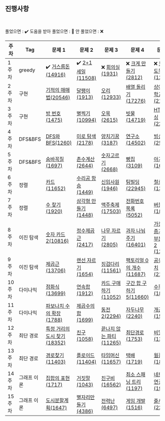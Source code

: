 ## 진행사항

<br>

풀었으면 : ✔️  도움을 받아 풀었으면 : 🔺 안 풀었으면 : ❌ 
<br>

| **주차** | **Tag**          | **문제 1**           | **문제 2**       |  **문제 3**       | **문제 4**  | **문제 5** | 
| -------- | --------------- | ------------------  | --------------  | --------------- | ----------   | ------------|
| 1주차    | greedy           |     ✔️ <a href="https://www.acmicpc.net/problem/14916" target="_blank">거스름돈(14916)</a>            |    ✔️ <a href="https://www.acmicpc.net/problem/11508" target="_black">2+1세일(11508)</a>            | ❌  <a href="https://www.acmicpc.net/problem/1931" target="_black">회의실(1931)</a> |  ❌  <a href="https://www.acmicpc.net/problem/2812" target="_black">크게 만들기(2812)</a> |      ❌  <a href="https://www.acmicpc.net/problem/1202" target="_black">보석 도둑(1202)</a>  
| 2주차    | 구현       |     <a href="https://www.acmicpc.net/problem/20546" target="_blank">기적의 매매법(20546)</a>                  |    <a href="https://www.acmicpc.net/problem/1913" target="_blank">달팽이(1913)</a>  |        <a href="https://www.acmicpc.net/problem/12933" target="_blank">오리(12933)</a>  |  <a href="https://www.acmicpc.net/problem/17276" target="_blank">배열 돌리기(17276)</a>  |  <a href="https://www.acmicpc.net/problem/21608" target="_blank">상어 초등학교(21608)</a>                                       
| 3주차    | 구현            |      <a href="https://www.acmicpc.net/problem/1475" target="_blank">방 번호(1475)</a>                  |    <a href="https://www.acmicpc.net/problem/10994" target="_blank">별찍기(10994)</a>  |        <a href="https://www.acmicpc.net/problem/2615" target="_blank">오목(2615)</a>  |  <a href="https://www.acmicpc.net/problem/14719" target="_blank">빗물(14719)</a>  |  <a href="https://www.acmicpc.net/problem/22859" target="_blank">HTML파싱(22859)</a>                                                                              
| 4주차    | DFS&BFS              |     <a href="https://www.acmicpc.net/problem/1260" target="_blank">DFS와 BFS(1260)</a>  |   <a href="https://www.acmicpc.net/problem/2178" target="_blank">미로 탐색(2178)</a> |    <a href="https://www.acmicpc.net/problem/3187" target="_blank">양치기꿍(3187)</a> | <a href="https://www.acmicpc.net/problem/14502" target="_blank">연구소(14502)</a> | <a href="https://www.acmicpc.net/problem/2573" target="_blank">빙산(2573)</a>         
| 5주차    | DFS&BFS               | <a href="https://www.acmicpc.net/problem/1697" target="_blank"> 숨바꼭질(1697)</a>    | <a href="https://www.acmicpc.net/problem/2644" target="_blank">촌수계산(2644)</a>   |      <a href="https://www.acmicpc.net/problem/2668" target="_blank">숫자고르기(2668)</a> |  <a href="https://www.acmicpc.net/problem/3109" target="_blank">빵집(3109)</a> | <a href="https://www.acmicpc.net/problem/16236" target="_blank">아기상어(16236)</a>  
| 6주차    | 정렬              |  <a href="https://www.acmicpc.net/problem/11652" target="_blank">카드(11652)</a>      |   <a href="https://www.acmicpc.net/problem/1449" target="_blank">수리공 항승(1449)</a>   |        <a href="https://www.acmicpc.net/problem/1946" target="_blank">신입사원(1946)</a>   | <a href="https://www.acmicpc.net/problem/22945" target="_blank">팀빌딩(22945)</a>   | <a href="https://www.acmicpc.net/problem/13334" target="_blank">철로(13334)</a>  
| 7주차    | 정렬              |  <a href="https://www.acmicpc.net/problem/1920" target="_blank">수 찾기(1920)</a>      |   <a href="https://www.acmicpc.net/problem/1448" target="_blank">삼각형 만들기(1448)</a>   |        <a href="https://www.acmicpc.net/problem/17503" target="_blank">맥주축제(17503)</a>   | <a href="https://www.acmicpc.net/problem/5052" target="_blank">전화번호 목록(5052)</a>   | <a href="https://www.acmicpc.net/problem/1838" target="_blank">버블정렬(1838)</a>     
| 8주차    | 이진 탐색               |   <a href="https://www.acmicpc.net/problem/10816" target="_blank">숫자 카드2(10816)</a> | <a href="https://www.acmicpc.net/problem/2417" target="_blank">정수제곱근(2417)</a>    |   <a href="https://www.acmicpc.net/problem/2805" target="_blank">나무 자르기(2805)</a> | <a href="https://www.acmicpc.net/problem/16401" target="_blank">과자 나눠주기(16401)</a>  | <a href="https://www.acmicpc.net/problem/12015" target="_blank">가장 긴 증가하는 부분 수열2 (12015)</a>
| 9주차    | 이진 탐색               |    <a href="https://www.acmicpc.net/problem/13706" target="_blank">제곱근(13706)</a>  |    <a href="https://www.acmicpc.net/problem/1654" target="_blank">랜선 자르기(1654)</a> |          <a href="https://www.acmicpc.net/problem/11561" target="_blank">징검다리(11561)</a> |  <a href="https://www.acmicpc.net/problem/11687" target="_blank">팩토리얼 0의 개수(11687)</a> |  <a href="https://www.acmicpc.net/problem/2110" target="_blank">공유기 설치(2110)</a>
| 10주차    | 다이나믹               |  <a href="https://www.acmicpc.net/problem/13699" target="_blank">점화식(13699)</a>   |   <a href="https://www.acmicpc.net/problem/1912" target="_blank">연속합(1912)</a> |         <a href="https://www.acmicpc.net/problem/11052" target="_blank">카드 구매하기(11052)</a> | <a href="https://www.acmicpc.net/problem/11660" target="_blank">구간 합 구하기 5(11660)</a> | <a href="https://www.acmicpc.net/problem/1823" target="_blank">수확(1823)</a>
| 11주차    | 다이나믹               |   <a href="https://www.acmicpc.net/problem/1788" target="_blank">파보나치 수의 확장(1788)</a>  | <a href="https://www.acmicpc.net/problem/1699" target="_blank">제곱수의 합(1699)</a>   |         <a href="https://www.acmicpc.net/problem/2294" target="_blank">동전2(2294)</a> | <a href="https://www.acmicpc.net/problem/2240" target="_blank">자두나무(2240)</a> | <a href="https://www.acmicpc.net/problem/1563" target="_blank">개근상(1563)</a>
| 12주차    | 최단 경로               |   <a href="https://www.acmicpc.net/problem/18352" target="_blank">특정 거리의 도시 찾기(18352)</a>  |  <a href="https://www.acmicpc.net/problem/1058" target="_blank">친구(1058)</a>  |    <a href="https://www.acmicpc.net/problem/11265" target="_blank">끝나지 않는 파티 (11265)</a> | <a href="https://www.acmicpc.net/problem/1753" target="_blank">최단경로(1753)</a> | <a href="https://www.acmicpc.net/problem/13424" target="_blank">비밀모임(13424)</a> 
| 13주차    | 최단 경로               |    <a href="https://www.acmicpc.net/problem/11403" target="_blank">경로찾기(11403)</a>  | <a href="https://www.acmicpc.net/problem/11404" target="_blank">플로이드(11404)</a>    |    <a href="https://www.acmicpc.net/problem/11657" target="_blank">타임머신(11657)</a>  | <a href="https://www.acmicpc.net/problem/1719" target="1719">택배(1719)</a> | <a href="https://www.acmicpc.net/problem/1865" target="_blank">웜홀(1865)</a> 
| 14주차    | 그래프 이론               |    <a href="https://www.acmicpc.net/problem/1717" target="_blank">집합의 표현(1717)</a>  |   <a href="https://www.acmicpc.net/problem/1043" target="_blank">거짓말(1043)</a>  |   <a href="https://www.acmicpc.net/problem/16562" target="_blank">친구비(16562)</a> |  <a href="https://www.acmicpc.net/problem/1197" target="_blank">최소 스패닝 트리(1197)</a> |  <a href="https://www.acmicpc.net/problem/1922" target="_blank">네트워크 연결(1922)</a> |
| 15주차    | 그래프 이론              |   <a href="https://www.acmicpc.net/problem/1647" target="_blank">도시분할계획(1647)</a>    |   <a href="https://www.acmicpc.net/problem/4386" target="_blank">별자리만들기(4386)</a>   |   <a href="https://www.acmicpc.net/problem/6497" target="_blank">전력난 (6497)</a> |  <a href="https://www.acmicpc.net/problem/1516" target="_blank">게임 개발(1516)</a>  |  <a href="https://www.acmicpc.net/problem/2252" target="_blank">줄세우기 (2252)</a> 